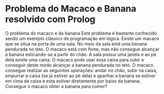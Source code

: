 # Problema do Macaco e Banana resolvido com Prolog

O problema do macaco e da banana Este problema é bastante conhecido sendo um exemplo clássico de programação em lógica.
Existe um macaco que se situa na porta de uma sala. No meio da sala está uma banana pendurada no teto. 
O macaco está com fome, mas não consegue alcançar a banana esticando-se a partir do chão. 
A sala possui uma janela e ao pé dela existe uma caixa. O macaco pode usar essa caixa para subir e conseguir 
deste modo alcançar a banana pendurada no teto. O macaco consegue realizar as seguintes operações: 
andar no chão, subir na caixa, empurrar a caixa (se já estiver ao pé dela) e apanhar a banana se estiver 
em cima da caixa e esta estiver diretamente por baixo da banana. Consegue o macaco obter a banana para comer?


